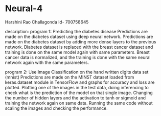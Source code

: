 # Neural-4
Harshini Rao Challagonda
Id- 700758645

description:
program 1: Predicting the diabetes disease
Predictions are made on the diabetes dataset using deep neural network.
Predictions are made on the diabetes dataset by adding more dense layers to the previous network.
Diabetes dataset is replaced with the breast cancer dataset and training is done on the same model again with same parameters.
Breast cancer data is normalized, and the training is done with the same neural network again with the same parameters.

program 2: Use Image Classification on the hand written digits data set (mnist)
Predictions are made on the MINST dataset loaded from keras.dataset module in TensorFlow and graphs for accuracy and loss are plotted.
Plotting one of the images in the test data, doing inferencing to check what is the prediction of the model on that single image.
Changing the number of hidden layers and the activation to tanh or sigmoid and training the network again on same data.
Running the same code without scaling the images and checking the performance.

